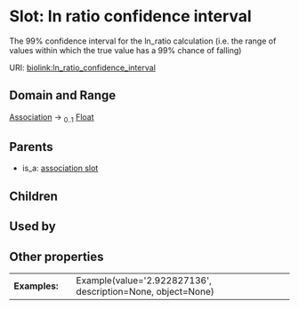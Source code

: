 
# Slot: ln ratio confidence interval


The 99% confidence interval for the ln_ratio calculation (i.e. the range of values within which the true value has a 99% chance of falling)

URI: [biolink:ln_ratio_confidence_interval](https://w3id.org/biolink/vocab/ln_ratio_confidence_interval)


## Domain and Range

[Association](Association.md) &#8594;  <sub>0..1</sub> [Float](types/Float.md)

## Parents

 *  is_a: [association slot](association_slot.md)

## Children


## Used by


## Other properties

|  |  |  |
| --- | --- | --- |
| **Examples:** | | Example(value='2.922827136', description=None, object=None) |

